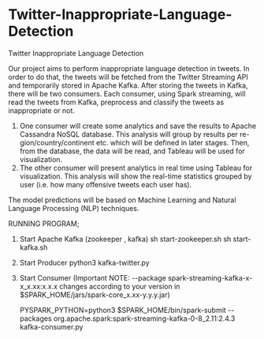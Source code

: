 # Twitter-Inappropriate-Language-Detection
Twitter Inappropriate Language Detection

Our project aims to perform inappropriate language detection in tweets. In order to do that, the tweets will be fetched from the Twitter Streaming API and temporarily stored in Apache Kafka. After storing the tweets in Kafka, there will be two consumers. Each consumer, using Spark streaming, will read the tweets from Kafka, preprocess and classify the tweets as inappropriate or not.

1. One consumer will create some analytics and save the results to Apache Cassandra NoSQL database. This analysis will group by results per re- gion/country/continent etc. which will be defined in later stages. Then, from the database, the data will be read, and Tableau will be used for visualization.
2. The other consumer will present analytics in real time using Tableau for visualization. This analysis will show the real-time statistics grouped by user (i.e. how many offensive tweets each user has).

The model predictions will be based on Machine Learning and Natural Language Processing (NLP) techniques.




RUNNING PROGRAM;

1. Start Apache Kafka (zookeeper , kafka) 
    sh start-zookeeper.sh
    sh start-kafka.sh

2. Start Producer
    python3 kafka-twitter.py

3. Start Consumer 
    (Important NOTE: --package spark-streaming-kafka-x-x_x.xx:x.x.x changes according to your version in $SPARK_HOME/jars/spark-core_x.xx-y.y.y.jar)

    PYSPARK_PYTHON=python3 $SPARK_HOME/bin/spark-submit --packages org.apache.spark:spark-streaming-kafka-0-8_2.11:2.4.3 kafka-consumer.py

